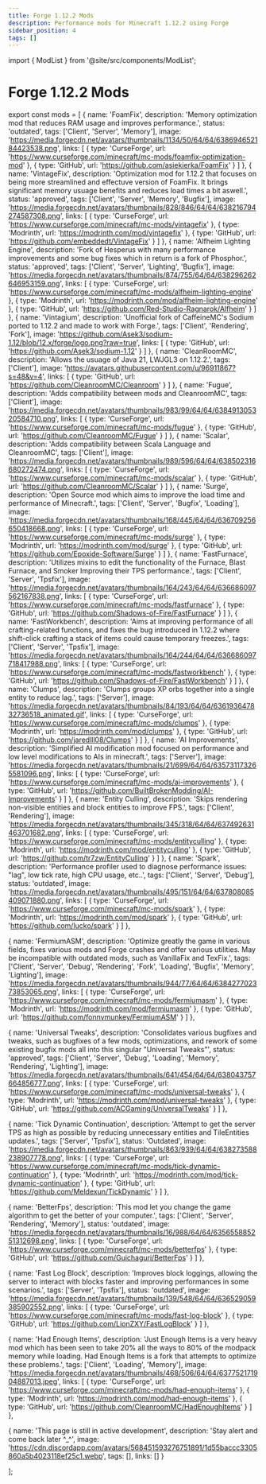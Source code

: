 ```yaml
---
title: Forge 1.12.2 Mods
description: Performance mods for Minecraft 1.12.2 using Forge
sidebar_position: 4
tags: []
---
```


import { ModList } from '@site/src/components/ModList';

# Forge 1.12.2 Mods

export const mods = [
  {
    name: 'FoamFix',
    description: 'Memory optimization mod that reduces RAM usage and improves performance.',
    status: 'outdated',
    tags: ['Client', 'Server', 'Memory'],
    image: 'https://media.forgecdn.net/avatars/thumbnails/1134/50/64/64/638694652184423538.png',
    links: [
      { type: 'CurseForge', url: 'https://www.curseforge.com/minecraft/mc-mods/foamfix-optimization-mod' },
      { type: 'GitHub', url: 'https://github.com/asiekierka/FoamFix' }
    ]
  },
  {
    name: 'VintageFix',
    description: 'Optimization mod for 1.12.2 that focuses on being more streamlined and effectuve version of FoamFix. It brings significant memory usuage benefits and reduces load times a bit aswell.',
    status: 'approved',
    tags: ['Client', 'Server', 'Memory', 'Bugfix'],
    image: 'https://media.forgecdn.net/avatars/thumbnails/828/846/64/64/638216794274587308.png',
    links: [
      { type: 'CurseForge', url: 'https://www.curseforge.com/minecraft/mc-mods/vintagefix' },
      { type: 'Modrinth', url: 'https://modrinth.com/mod/vintagefix' },
      { type: 'GitHub', url: 'https://github.com/embeddedt/VintageFix' }
    ]
  },
  {
    name: 'Alfheim Lighting Engine',
    description: 'Fork of Hesperus with many performance improvements and some bug fixes which in return is a fork of Phosphor.',
    status: 'approved',
    tags: ['Client', 'Server', 'Lighting', 'Bugfix'],
    image: 'https://media.forgecdn.net/avatars/thumbnails/874/755/64/64/638296262646953159.png',
    links: [
      { type: 'CurseForge', url: 'https://www.curseforge.com/minecraft/mc-mods/alfheim-lighting-engine' },
      { type: 'Modrinth', url: 'https://modrinth.com/mod/alfheim-lighting-engine' },
      { type: 'GitHub', url: 'https://github.com/Red-Studio-Ragnarok/Alfheim' }
    ]
  },
  {
    name: 'Vintagium',
    description: 'Unofficial fork of CaffeineMC\'s Sodium ported to 1.12.2 and made to work with Forge.',
    tags: ['Client', 'Rendering', 'Fork'],
    image: 'https://github.com/Asek3/sodium-1.12/blob/12.x/forge/logo.png?raw=true',
    links: [
      { type: 'GitHub', url: 'https://github.com/Asek3/sodium-1.12' }
    ]
  },
  {
    name: 'CleanRoomMC',
    description: 'Allows the usuage of Java 21, LWJGL3 on 1.12.2.',
    tags: ['Client'],
    image: 'https://avatars.githubusercontent.com/u/96911867?s=48&v=4',
    links: [
      { type: 'GitHub', url: 'https://github.com/CleanroomMC/Cleanroom' }
    ]
  },
  {
    name: 'Fugue',
    description: 'Adds compatibility between mods and CleanroomMC',
    tags: ['Client'],
    image: 'https://media.forgecdn.net/avatars/thumbnails/983/99/64/64/638491305320584710.png',
    links: [
      { type: 'CurseForge', url: 'https://www.curseforge.com/minecraft/mc-mods/fugue' },
      { type: 'GitHub', url: 'https://github.com/CleanroomMC/Fugue' }
    ]
  },
  {
    name: 'Scalar',
    description: 'Adds compatibility between Scala Language and CleanroomMC',
    tags: ['Client'],
    image: 'https://media.forgecdn.net/avatars/thumbnails/989/596/64/64/638502316680272474.png',
    links: [
      { type: 'CurseForge', url: 'https://www.curseforge.com/minecraft/mc-mods/scalar' },
      { type: 'GitHub', url: 'https://github.com/CleanroomMC/Scalar' }
    ]
  },
  {
    name: 'Surge',
    description: 'Open Source mod which aims to improve the load time and performance of Minecraft.',
    tags: ['Client', 'Server', 'Bugfix', 'Loading'],
    image: 'https://media.forgecdn.net/avatars/thumbnails/168/445/64/64/636709256650418668.png',
    links: [
      { type: 'CurseForge', url: 'https://www.curseforge.com/minecraft/mc-mods/surge' },
      { type: 'Modrinth', url: 'https://modrinth.com/mod/surge' },
      { type: 'GitHub', url: 'https://github.com/Epoxide-Software/Surge' }
    ]
  },
  {
    name: 'FastFurnace',
    description: 'Utilizes mixins to edit the functionality of the Furnace, Blast Furnace, and Smoker Improving their TPS performance.',
    tags: ['Client', 'Server', 'Tpsfix'],
    image: 'https://media.forgecdn.net/avatars/thumbnails/164/243/64/64/636686097562167838.png',
    links: [
      { type: 'CurseForge', url: 'https://www.curseforge.com/minecraft/mc-mods/fastfurnace' },
      { type: 'GitHub', url: 'https://github.com/Shadows-of-Fire/FastFurnace' }
    ]
  },
  {
    name: 'FastWorkbench',
    description: 'Aims at improving performance of all crafting-related functions, and fixes the bug introduced in 1.12.2 where shift-click crafting a stack of items could cause temporary freezes.',
    tags: ['Client', 'Server', 'Tpsfix'],
    image: 'https://media.forgecdn.net/avatars/thumbnails/164/244/64/64/636686097718417988.png',
    links: [
      { type: 'CurseForge', url: 'https://www.curseforge.com/minecraft/mc-mods/fastworkbench' },
      { type: 'GitHub', url: 'https://github.com/Shadows-of-Fire/FastWorkbench' }
    ]
  },
  {
    name: 'Clumps',
    description: 'Clumps groups XP orbs together into a single entity to reduce lag.',
    tags: ['Server'],
    image: 'https://media.forgecdn.net/avatars/thumbnails/84/193/64/64/636193647832736518_animated.gif',
    links: [
      { type: 'CurseForge', url: 'https://www.curseforge.com/minecraft/mc-mods/clumps' },
      { type: 'Modrinth', url: 'https://modrinth.com/mod/clumps' },
      { type: 'GitHub', url: 'https://github.com/jaredlll08/Clumps' }
    ]
  },
  {
    name: 'AI Improvements',
    description: 'Simplified AI modification mod focused on performance and low level modifications to AIs in minecraft.',
    tags: ['Server'],
    image: 'https://media.forgecdn.net/avatars/thumbnails/21/699/64/64/635731173265581096.png',
    links: [
      { type: 'CurseForge', url: 'https://www.curseforge.com/minecraft/mc-mods/ai-improvements' },
      { type: 'GitHub', url: 'https://github.com/BuiltBrokenModding/AI-Improvements' }
    ]
  },
   {
    name: 'Entity Culling',
    description: 'Skips rendering non-visible entities and block entities to improve FPS.',
    tags: ['Client', 'Rendering'],
    image: 'https://media.forgecdn.net/avatars/thumbnails/345/318/64/64/637492631463701682.png',
    links: [
      { type: 'CurseForge', url: 'https://www.curseforge.com/minecraft/mc-mods/entityculling' },
      { type: 'Modrinth', url: 'https://modrinth.com/mod/entityculling' },
      { type: 'GitHub', url: 'https://github.com/tr7zw/EntityCulling' }
    ]
  },
    {
    name: 'Spark',
    description: 'Performance profiler used to diagnose performance issues: "lag", low tick rate, high CPU usage, etc..',
    tags: ['Client', 'Server', 'Debug'],
    status: 'outdated',
    image: 'https://media.forgecdn.net/avatars/thumbnails/495/151/64/64/637808085409071880.png',
    links: [
      { type: 'CurseForge', url: 'https://www.curseforge.com/minecraft/mc-mods/spark' },
      { type: 'Modrinth', url: 'https://modrinth.com/mod/spark' },
      { type: 'GitHub', url: 'https://github.com/lucko/spark' }
    ]
  },

   {
    name: 'FermiumASM',
    description: 'Optimize greatly the game in various fields, fixes various mods and Forge crashes and offer various utilities. May be incompatible with outdated mods, such as VanillaFix and TexFix.',
    tags: ['Client', 'Server', 'Debug', 'Rendering', 'Fork', 'Loading', 'Bugfix', 'Memory', 'Lighting'],
    image: 'https://media.forgecdn.net/avatars/thumbnails/944/77/64/64/638427702373853065.png',
    links: [
      { type: 'CurseForge', url: 'https://www.curseforge.com/minecraft/mc-mods/fermiumasm' },
      { type: 'Modrinth', url: 'https://modrinth.com/mod/fermiumasm' },
      { type: 'GitHub', url: 'https://github.com/fonnymunkey/FermiumASM' }
   ]
 },

   {
   name: 'Universal Tweaks',
   description: 'Consolidates various bugfixes and tweaks, such as bugfixes of a few mods, optimizations, and rework of some existing bugfix mods all into this singular "Universal Tweaks"',
   status: 'approved',
   tags: ['Client', 'Server', 'Debug', 'Loading', 'Memory', 'Rendering', 'Lighting'],
   image: 'https://media.forgecdn.net/avatars/thumbnails/641/454/64/64/638043757664856777.png',
   links: [
     { type: 'CurseForge', url: 'https://www.curseforge.com/minecraft/mc-mods/universal-tweaks' },
     { type: 'Modrinth', url: 'https://modrinth.com/mod/universal-tweaks' },
     { type: 'GitHub', url: 'https://github.com/ACGaming/UniversalTweaks' }
   ]
 },

 {
  name: 'Tick Dynamic Continuation',
  description: 'Attempt to get the server TPS as high as possible by reducing unnecessary entities and TileEntities updates.',
  tags: ['Server', 'Tpsfix'],
  status: 'Outdated',
  image: 'https://media.forgecdn.net/avatars/thumbnails/863/939/64/64/638273588238907778.png',
  links: [
     { type: 'CurseForge', url: 'https://www.curseforge.com/minecraft/mc-mods/tick-dynamic-continuation' },
     { type: 'Modrinth', url: 'https://modrinth.com/mod/tick-dynamic-continuation' },
     { type: 'GitHub', url: 'https://github.com/Meldexun/TickDynamic' }
  ]
 },

 {
  name: 'BetterFps',
  description: 'This mod let you change the game algorithm to get the better of your computer.',
  tags: ['Client', 'Server', 'Rendering', 'Memory'],
  status: 'outdated',
  image: 'https://media.forgecdn.net/avatars/thumbnails/16/988/64/64/635655885251312698.png',
  links: [
    { type: 'CurseForge', url: 'https://www.curseforge.com/minecraft/mc-mods/betterfps' },
    { type: 'GitHub', url: 'https://github.com/Guichaguri/BetterFps' }
  ]
 },

 {
  name: 'Fast Log Block',
  description: 'Improves block loggings, allowing the server to interact with blocks faster and improving performances in some scenarios.',
  tags: ['Server', 'Tpsfix'],
  status: 'outdated',
  image: 'https://media.forgecdn.net/avatars/thumbnails/139/548/64/64/636529059385902552.png',
  links: [
    { type: 'CurseForge', url: 'https://www.curseforge.com/minecraft/mc-mods/fast-log-block' },
    { type: 'GitHub', url: 'https://github.com/LionZXY/FastLogBlock' }
  ]
 },
 
 {
  name: 'Had Enough Items',
  description: 'Just Enough Items is a very heavy mod which has been seen to take 20% all the ways to 80% of the modpack memory while loading. Had Enough Items is a fork that attempts to optimize these problems.',
  tags: ['Client', 'Loading', 'Memory'],
  image: 'https://media.forgecdn.net/avatars/thumbnails/468/506/64/64/637752171904887013.jpeg',
  links: [
    { type: 'CurseForge', url: 'https://www.curseforge.com/minecraft/mc-mods/had-enough-items' },
    { type: 'Modrinth', url: 'https://modrinth.com/mod/had-enough-items' },
    { type: 'GitHub', url: 'https://github.com/CleanroomMC/HadEnoughItems' }
  ]
 },

 {
 name: 'This page is still in active development',
 description: 'Stay alert and come back later ^_^',
 image: 'https://cdn.discordapp.com/avatars/568451593276751891/1d55baccc3305860a5b4023118ef25c1.webp',
 tags: [],
 links: []
 }

];

<ModList mods={mods} />
